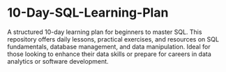 # 10-Day-SQL-Learning-Plan
A structured 10-day learning plan for beginners to master SQL. This repository offers daily lessons, practical exercises, and resources on SQL fundamentals, database management, and data manipulation. Ideal for those looking to enhance their data skills or prepare for careers in data analytics or software development.
